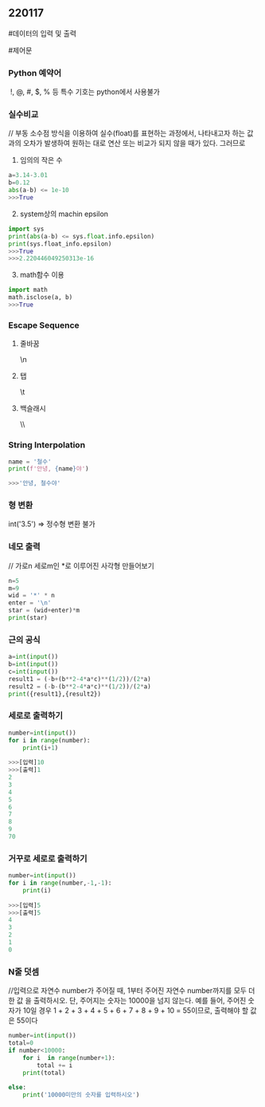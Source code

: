 ## 220117

#데이터의 입력 및 출력

#제어문



### Python 예약어

​	!, @, #, $, % 등 특수 기호는 python에서 사용불가



### 실수비교

// 부동 소수점 방식을 이용하여 실수(float)를 표현하는 과정에서, 나타내고자 하는 값과의 오차가 발생하여 원하는 대로 연산 또는 비교가 되지 않을 때가 있다. 그러므로 

1. 임의의 작은 수

```python
a=3.14-3.01
b=0.12
abs(a-b) <= 1e-10
>>>True
```

2. system상의 machin epsilon

```python
import sys
print(abs(a-b) <= sys.float.info.epsilon)
print(sys.float_info.epsilon)
>>>True
>>>2.220446049250313e-16
```

3. math함수 이용

```python
import math
math.isclose(a, b)
>>>True
```



### Escape Sequence

1. 줄바꿈

   \n

2. 탭

   \t

3. 백슬래시

   \\\



### String Interpolation

```python
name = '철수'
print(f'안녕, {name}야')

>>>'안녕, 철수야'
```



### 형 변환

 int('3.5')   => 정수형 변환 불가



### 네모 출력

// 가로n 세로m인 *로 이루어진 사각형 만들어보기

```python
n=5
m=9
wid = '*' * n
enter = '\n'
star = (wid+enter)*m
print(star)
```



### 근의 공식

```python
a=int(input())
b=int(input())
c=int(input())
result1 = (-b+(b**2-4*a*c)**(1/2))/(2*a)  
result2 = (-b-(b**2-4*a*c)**(1/2))/(2*a)
print({result1},{result2})
```



### 세로로 출력하기

```python
number=int(input())
for i in range(number):
    print(i+1)
    
>>>[입력]10
>>>[출력]1
2
3
4
5
6
7
8
9
70
```



### 거꾸로 세로로 출력하기

```python
number=int(input())
for i in range(number,-1,-1):
    print(i)
    
>>>[입력]5
>>>[출력]5
4
3
2
1
0
```



### N줄 덧셈

//입력으로 자연수 number가 주어질 때, 1부터 주어진 자연수 number까지를 모두 더한 값 을 출력하시오. 단, 주어지는 숫자는 10000을 넘지 않는다. 예를 들어, 주어진 숫자가 10일 경우 1 + 2 + 3 + 4 + 5 + 6 + 7 + 8 + 9 + 10 = 55이므로, 출력해야 할 값은 55이다

```python
number=int(input())
total=0
if number<10000:
    for i  in range(number+1):
        total += i
    print(total)
    
else:
    print('10000미만의 숫자를 입력하시오')
```





